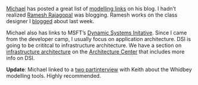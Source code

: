[Michael](http://blogs.msdn.com/michael_platt) has posted a great list
of [modelling
links](http://blogs.msdn.com/michael_platt/articles/94569.aspx) on his
blog. I hadn’t realized [Ramesh
Rajagopal](http://blogs.msdn.com/r.ramesh) was blogging. Ramesh works on
the class designer I
[blogged](http://devhawk.net/2004/03/30/analysis-vs-design-modeling/)
about last week.

Michael also has links to MSFT’s [Dynamic Systems
Initative](http://www.microsoft.com/windowsserversystem/dsi/dsiwp.mspx).
Since I came from the developer camp, I usually focus on application
architecture. DSI is going to be crititcal to infrastructure
architecture. We have a section on [infrastructure
architecture](http://msdn.microsoft.com/architecture/systems/default.aspx)
on the [Architecture
Center](http://msdn.microsoft.com/architecture) that includes more info
on DSI.

**Update**: Michael linked to a [two
part](http://www.ftponline.com/reports/vslivesf/2004/whitehorse/)[interview](http://www.ftponline.com/reports/vslivesf/2004/whitehorse2/)
with Keith about the Whidbey modelling tools. Highly recommended.
